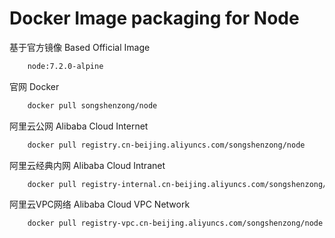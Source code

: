 # Docker Image packaging for Node


基于官方镜像 Based Official Image

```bash
    node:7.2.0-alpine
```



官网 Docker

```bash
    docker pull songshenzong/node
```



阿里云公网 Alibaba Cloud Internet

```bash
    docker pull registry.cn-beijing.aliyuncs.com/songshenzong/node
```



阿里云经典内网 Alibaba Cloud Intranet

```bash
    docker pull registry-internal.cn-beijing.aliyuncs.com/songshenzong/node
```



阿里云VPC网络 Alibaba Cloud VPC Network

```bash
    docker pull registry-vpc.cn-beijing.aliyuncs.com/songshenzong/node
```


